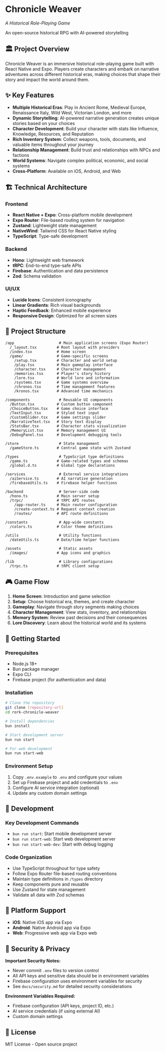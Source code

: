 # Chronicle Weaver
*A Historical Role-Playing Game*

An open-source historical RPG with AI-powered storytelling

## 🏛️ Project Overview

Chronicle Weaver is an immersive historical role-playing game built with React Native and Expo. Players create characters and embark on narrative adventures across different historical eras, making choices that shape their story and impact the world around them.

## ✨ Key Features

- **Multiple Historical Eras**: Play in Ancient Rome, Medieval Europe, Renaissance Italy, Wild West, Victorian London, and more
- **Dynamic Storytelling**: AI-powered narrative generation creates unique stories based on your choices
- **Character Development**: Build your character with stats like Influence, Knowledge, Resources, and Reputation
- **Rich Inventory System**: Collect weapons, tools, documents, and valuable items throughout your journey
- **Relationship Management**: Build trust and relationships with NPCs and factions
- **World Systems**: Navigate complex political, economic, and social systems
- **Cross-Platform**: Available on iOS, Android, and Web

## 🏗️ Technical Architecture

### Frontend
- **React Native + Expo**: Cross-platform mobile development
- **Expo Router**: File-based routing system for navigation
- **Zustand**: Lightweight state management
- **NativeWind**: Tailwind CSS for React Native styling
- **TypeScript**: Type-safe development

### Backend
- **Hono**: Lightweight web framework
- **tRPC**: End-to-end type-safe APIs
- **Firebase**: Authentication and data persistence
- **Zod**: Schema validation

### UI/UX
- **Lucide Icons**: Consistent iconography
- **Linear Gradients**: Rich visual backgrounds
- **Haptic Feedback**: Enhanced mobile experience
- **Responsive Design**: Optimized for all screen sizes

## 📁 Project Structure

```
/app                    # Main application screens (Expo Router)
  /_layout.tsx         # Root layout with providers
  /index.tsx           # Home screen
  /game/               # Game-specific screens
    /setup.tsx         # Character and world setup
    /play.tsx          # Main gameplay interface
    /character.tsx     # Character management
    /memories.tsx      # Player's story history
    /lore.tsx          # World lore and information
    /systems.tsx       # Game systems overview
    /chronos.tsx       # Time management features
    /kronos.tsx        # Advanced time mechanics

/components             # Reusable UI components
  /Button.tsx          # Custom button component
  /ChoiceButton.tsx    # Game choice interface
  /TextInput.tsx       # Styled text input
  /CustomSlider.tsx    # Game settings slider
  /NarrativeText.tsx   # Story text display
  /StatsBar.tsx        # Character stats visualization
  /MemoryList.tsx      # Memory management UI
  /DebugPanel.tsx      # Development debugging tools

/store                  # State management
  /gameStore.ts        # Central game state with Zustand

/types                  # TypeScript type definitions
  /game.ts             # Game-related types and schemas
  /global.d.ts         # Global type declarations

/services               # External service integrations
  /aiService.ts        # AI narrative generation
  /firebaseUtils.ts    # Firebase helper functions

/backend                # Server-side code
  /hono.ts             # Main server setup
  /trpc/               # tRPC API routes
    /app-router.ts     # Main router configuration
    /create-context.ts # Request context creation
    /routes/           # API route definitions

/constants              # App-wide constants
  /colors.ts           # Color theme definitions

/utils                  # Utility functions
  /dateUtils.ts        # Date/time helper functions

/assets                 # Static assets
  /images/             # App icons and graphics

/lib                    # Library configurations
  /trpc.ts             # tRPC client setup
```

## 🎮 Game Flow

1. **Home Screen**: Introduction and game selection
2. **Setup**: Choose historical era, themes, and create character
3. **Gameplay**: Navigate through story segments making choices
4. **Character Management**: View stats, inventory, and relationships
5. **Memory System**: Review past decisions and their consequences
6. **Lore Discovery**: Learn about the historical world and its systems

## 🚀 Getting Started

### Prerequisites
- Node.js 18+
- Bun package manager
- Expo CLI
- Firebase project (for authentication and data)

### Installation
```bash
# Clone the repository
git clone [repository-url]
cd rork-chronicle-weaver

# Install dependencies
bun install

# Start development server
bun run start

# For web development
bun run start-web
```

### Environment Setup
1. Copy `.env.example` to `.env` and configure your values
2. Set up Firebase project and add credentials to `.env`
3. Configure AI service integration (optional)
4. Update any custom domain settings

## 🔧 Development

### Key Development Commands
- `bun run start`: Start mobile development server
- `bun run start-web`: Start web development server  
- `bun run start-web-dev`: Start with debug logging

### Code Organization
- Use TypeScript throughout for type safety
- Follow Expo Router file-based routing conventions
- Maintain type definitions in `/types` directory
- Keep components pure and reusable
- Use Zustand for state management
- Validate all data with Zod schemas

## 📱 Platform Support

- **iOS**: Native iOS app via Expo
- **Android**: Native Android app via Expo
- **Web**: Progressive web app via Expo web

## 🔐 Security & Privacy

**Important Security Notes:**
- Never commit `.env` files to version control
- All API keys and sensitive data should be in environment variables
- Firebase configuration uses environment variables for security
- See `docs/security.md` for detailed security considerations

**Environment Variables Required:**
- Firebase configuration (API keys, project ID, etc.)
- AI service credentials (if using external AI)
- Custom domain settings

## 📄 License

MIT License - Open source project